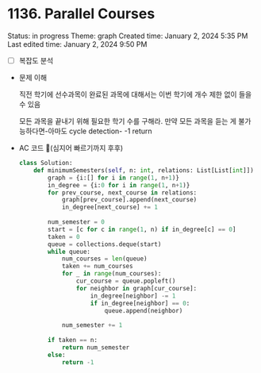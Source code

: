# 1136. Parallel Courses

Status: in progress
Theme: graph
Created time: January 2, 2024 5:35 PM
Last edited time: January 2, 2024 9:50 PM

- [ ]  복잡도 분석
- 문제 이해
    
    직전 학기에 선수과목이 완료된 과목에 대해서는 이번 학기에 개수 제한 없이 들을 수 있음 
    
    모든 과목을 끝내기 위해 필요한 학기 수를 구해라. 만약 모든 과목을 듣는 게 불가능하다면-아마도 cycle detection- -1 return 
    
- AC 코드 🪇(심지어 빠르기까지 후후)
    
    ```python
    class Solution:
        def minimumSemesters(self, n: int, relations: List[List[int]]) -> int:
            graph = {i:[] for i in range(1, n+1)}
            in_degree = {i:0 for i in range(1, n+1)}
            for prev_course, next_course in relations:
                graph[prev_course].append(next_course)
                in_degree[next_course] += 1 
            
            num_semester = 0
            start = [c for c in range(1, n) if in_degree[c] == 0]
            taken = 0
            queue = collections.deque(start)
            while queue:
                num_courses = len(queue)
                taken += num_courses
                for _ in range(num_courses):
                    cur_course = queue.popleft()
                    for neighbor in graph[cur_course]:
                        in_degree[neighbor] -= 1 
                        if in_degree[neighbor] == 0:
                            queue.append(neighbor)
                
                num_semester += 1
            
            if taken == n:
                return num_semester
            else:
                return -1
    ```